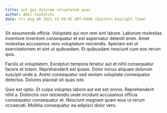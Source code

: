 ```yaml
---
title: aut qui dolorem voluptatem quas
author: Abel Jaskolski
date: Fri Aug 06 2021 15:49:05 GMT-0400 (Eastern Daylight Time)
---
```

Sit assumenda officia. Voluptate qui non rem sint labore. Laborum molestias inventore inventore consequatur et est aspernatur deleniti enim. Amet molestias accusamus vero voluptatum reiciendis. Aperiam est ut exercitationem et sint ut quibusdam. Et quibusdam nesciunt cum eos rerum quis.

 Facilis ut voluptatem. Excepturi tempora tenetur aut et nihil consequatur facere et totam. Reprehenderit est ipsam. Dolor minus aliquam dolorum suscipit unde a. Animi consequatur sed veniam voluptate consequatur delectus. Dolores placeat sit quas iste.

 Quis est optio. Et culpa voluptas labore aut est est omnis. Reprehenderit nihil a. Distinctio non reiciendis unde incidunt accusamus officia consequatur consequatur et. Nesciunt magnam quam eius ut rerum occaecati. Mollitia consequatur ea adipisci dolor vero.